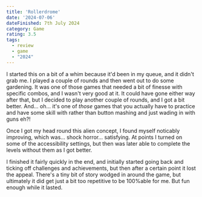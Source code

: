 ```yaml
---
title: 'Rollerdrome'
date: '2024-07-06'
dateFinished: 7th July 2024
category: Game
rating: 3.5 
tags:
  - review
  - game
  - "2024"
---
```


I started this on a bit of a whim because it'd been in my queue, and it didn't grab me. I played a couple of rounds and then went out to do some gardening. It was one of those games that needed a bit of finesse with specific combos, and I wasn't very good at it. It could have gone either way after that, but I decided to play another couple of rounds, and I got a bit better. And... oh... it's one of _those_ games that you actually have to practice and have some skill with rather than button mashing and just wading in with guns eh?! 

Once I got my head round this alien concept, I found myself noticably improving, which was... shock horror... satisfying. At points I turned on some of the accessibility settings, but then was later able to complete the levels without them as I got better. 

I finished it fairly quickly in the end, and initially started going back and ticking off challenges and achievements, but then after a certain point it lost the appeal. There's a tiny bit of story wodged in around the game, but ultimately it did get just a bit too repetitive to be 100%able for me. But fun enough while it lasted.